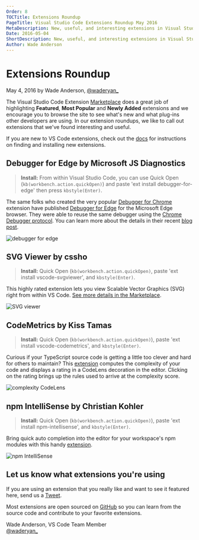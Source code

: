 ```yaml
---
Order: 8
TOCTitle: Extensions Roundup
PageTitle: Visual Studio Code Extensions Roundup May 2016
MetaDescription: New, useful, and interesting extensions in Visual Studio Code for May 2016.
Date: 2016-05-04
ShortDescription: New, useful, and interesting extensions in Visual Studio Code.
Author: Wade Anderson
---
```


# Extensions Roundup

May 4, 2016 by Wade Anderson, [@waderyan_](https://twitter.com/waderyan_)

The Visual Studio Code Extension [Marketplace](https://marketplace.visualstudio.com/VSCode) does a great job of highlighting **Featured**, **Most Popular** and **Newly Added** extensions and we encourage you to browse the site to see what's new and what plug-ins other developers are using. In our extension roundups, we like to call out extensions that we've found interesting and useful.

If you are new to VS Code extensions, check out the [docs](http://code.visualstudio.com/docs/editor/extension-gallery) for instructions on finding and installing new extensions.

## Debugger for Edge by Microsoft JS Diagnostics

>**Install:** From within Visual Studio Code, you can use Quick Open (`kb(workbench.action.quickOpen)`) and paste 'ext install debugger-for-edge' then press `kbstyle(Enter)`.

The same folks who created the very popular [Debugger for Chrome](https://marketplace.visualstudio.com/items?itemName=msjsdiag.debugger-for-chrome) extension have published [Debugger for Edge](https://marketplace.visualstudio.com/items?itemName=msjsdiag.debugger-for-edge) for the Microsoft Edge browser. They were able to reuse the same debugger using the [Chrome Debugger protocol](https://developer.chrome.com/devtools/docs/debugger-protocol). You can learn more about the details in their recent [blog post](https://blogs.windows.com/msedgedev/2016/04/27/introducing-edge-diagnostics-adapter/).

![debugger for edge](2016_05_04_debugger-for-edge.gif)

## SVG Viewer by cssho

>**Install:** Quick Open (`kb(workbench.action.quickOpen)`, paste 'ext install vscode-svgviewer', and `kbstyle(Enter)`.

This highly rated extension lets you view Scalable Vector Graphics (SVG) right from within VS Code. [See more details in the Marketplace](https://marketplace.visualstudio.com/items?itemName=cssho.vscode-svgviewer).

![SVG viewer](2016_05_04_svg-viewer.gif)

## CodeMetrics by Kiss Tamas

>**Install:** Quick Open (`kb(workbench.action.quickOpen)`), paste 'ext install vscode-codemetrics', and `kbstyle(Enter)`.

Curious if your TypeScript source code is getting a little too clever and hard for others to maintain? This [extension](https://marketplace.visualstudio.com/items?itemName=kisstkondoros.vscode-codemetrics) computes the complexity of your code and displays a rating in a CodeLens decoration in the editor. Clicking on the rating brings up the rules used to arrive at the complexity score.

![complexity CodeLens](2016_05_04_complexity-codelens.gif)

## npm IntelliSense by Christian Kohler

>**Install:** Quick Open (`kb(workbench.action.quickOpen)`), paste 'ext install npm-intellisense', and `kbstyle(Enter)`.

Bring quick auto completion into the editor for your workspace's npm modules with this handy [extension](https://marketplace.visualstudio.com/items?itemName=christian-kohler.npm-intellisense).

![npm IntelliSense](2016_05_04_auto-complete.gif)

## Let us know what extensions you're using

If you are using an extension that you really like and want to see it featured here, send us a [Tweet](https://twitter.com/code).

Most extensions are open sourced on [GitHub](https://github.com) so you can learn from the source code and contribute to your favorite extensions.

Wade Anderson, VS Code Team Member <br>
[@waderyan_](https://twitter.com/waderyan_)
